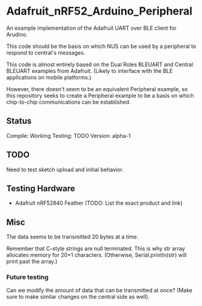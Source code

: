 # Adafruit_nRF52_Arduino_Peripheral
An example implementation of the Adafruit UART over BLE client for Arudino.

This code should be the basis on which NUS can be used by a peripheral to
respond to central's messages.

This code is almost entirely based on the Dual Roles BLEUART and Central BLEUART
examples from Adafruit. (Likely to interface with the BLE applications on mobile
platforms.)

However, there doesn't seem to be an equivalent Peripheral example, so this
repository seeks to create a Peripheral example to be a basis on which
chip-to-chip communications can be established.

## Status
Compile: Working
Testing: TODO
Version: alpha-1

## TODO
Need to test sketch upload and initial behavior.

## Testing Hardware
- Adafruit nRF52840 Feather (TODO: List the exact product and link)

## Misc
The data seems to be transmitted 20 bytes at a time.

Remember that C-style strings are null terminated. This is why str array
allocates memory for 20+1 characters. (Otherwise, Serial.println(str) will print
past the array.)

### Future testing
Can we modify the amount of data that can be transmitted at once? (Make sure to
make similar changes on the central side as well).
